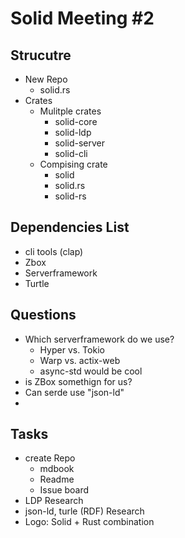 # Solid Meeting #2

## Strucutre 

- New Repo
    - solid.rs
- Crates
    - Mulitple crates
        - solid-core
        - solid-ldp
        - solid-server
        - solid-cli
    - Compising crate
        - solid
        - solid.rs
        - solid-rs

## Dependencies List
- cli tools (clap)
- Zbox
- Serverframework
- Turtle


## Questions
- Which serverframework do we use?
    - Hyper vs. Tokio
    - Warp vs. actix-web
    - async-std would be cool
- is ZBox somethign for us?
- Can serde use "json-ld"
- 
## Tasks

- create Repo
    - mdbook
    - Readme
    - Issue board
- LDP Research
- json-ld, turle (RDF) Research
- Logo: Solid + Rust combination